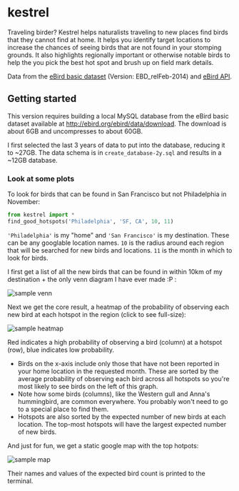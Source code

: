 # kestrel

Traveling birder? Kestrel helps naturalists traveling to new places find birds that they cannot find at home. It helps you identify target locations to increase the chances of seeing birds that are not found in your stomping grounds. It also highlights regionally important or otherwise notable birds to help the you pick the best hot spot and brush up on field mark details.

Data from the [eBird basic dataset](http://ebird.org/ebird/data/download) (Version: EBD_relFeb-2014) and [eBird API](https://confluence.cornell.edu/display/CLOISAPI/eBird+API+1.1).

## Getting started
This version requires building a local MySQL database from the eBird basic dataset available at http://ebird.org/ebird/data/download. The download is about 6GB and uncompresses to about 60GB. 

I first selected the last 3 years of data to put into the database, reducing it to ~27GB. The data schema is in `create_database-2y.sql` and results in a ~12GB database.

### Look at some plots
To look for birds that can be found in San Francisco but not Philadelphia in November:
```python
from kestrel import * 
find_good_hotspots('Philadelphia', 'SF, CA', 10, 11) 
```
 `'Philadelphia'` is my "home" and `'San Francisco'` is my destination. These can be any googlable location names. `10` is the radius around each region that will be searched for new birds and locations. `11` is the month in which to look for birds.

I first get a list of all the new birds that can be found in within 10km of my destination + the only venn diagram I have ever made :P :

![sample venn](https://cloud.githubusercontent.com/assets/2320606/5071996/575f998a-6e44-11e4-8d9c-3e50a819ef5e.png)

Next we get the core result, a heatmap of the probability of observing each new bird at each hotspot in the region (click to see full-size):

![sample heatmap](https://cloud.githubusercontent.com/assets/2320606/5071985/452ebe6c-6e44-11e4-9ccb-dd5b5f7d85cc.png)

Red indicates a high probability of observing a bird (column) at a hotspot (row), blue indicates low probability. 
- Birds on the x-axis include only those that have not been reported in your home location in the requested month. These are sorted by the average probability of observing each bird across all hotspots so you're most likely to see birds on the left of this graph.
- Note how some birds (columns), like the Western gull and Anna's hummingbird, are common everywhere. You probably won't need to go to a special place to find them.
- Hotspots are also sorted by the expected number of new birds at each location. The top-most hotspots will have the largest expected number of new birds. 

And just for fun, we get a static google map with the top hotpots:

![sample map](https://cloud.githubusercontent.com/assets/2320606/5072006/738d2438-6e44-11e4-9157-512cfa7c9603.png)

Their names and values of the expected bird count is printed to the terminal.

